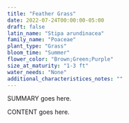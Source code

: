 ```yaml
---
title: "Feather Grass"
date: 2022-07-24T00:00:00-05:00
draft: false
latin_name: "Stipa arundinacea"
family_name: "Poaceae"
plant_type: "Grass"
bloom_time: "Summer"
flower_color: "Brown;Green;Purple"
size_at_maturity: "1-3 ft"
water_needs: "None"
additional_characteristices_notes: ""
---
```


SUMMARY goes here.

<!--more-->

CONTENT goes here.